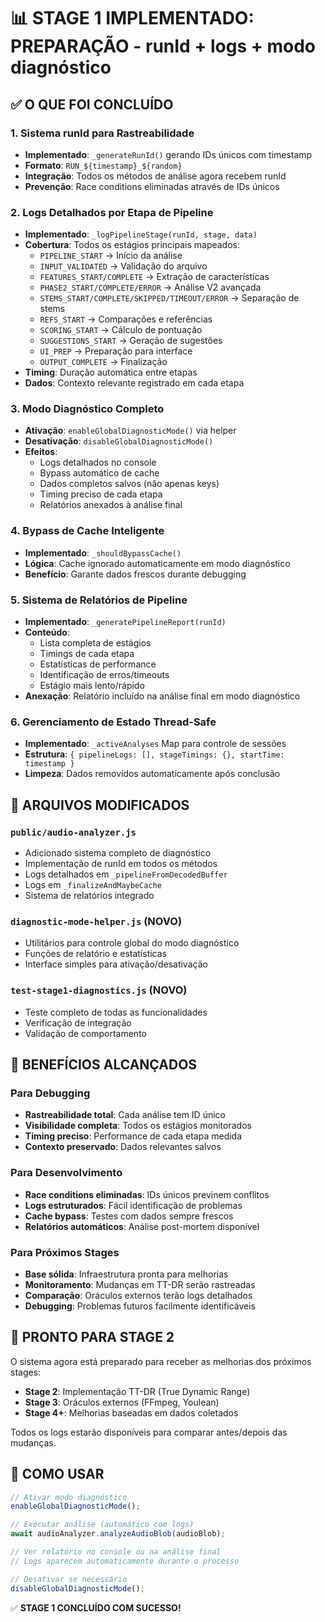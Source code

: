 # 📊 STAGE 1 IMPLEMENTADO: PREPARAÇÃO - runId + logs + modo diagnóstico

## ✅ O QUE FOI CONCLUÍDO

### 1. Sistema runId para Rastreabilidade
- **Implementado**: `_generateRunId()` gerando IDs únicos com timestamp
- **Formato**: `RUN_${timestamp}_${random}` 
- **Integração**: Todos os métodos de análise agora recebem runId
- **Prevenção**: Race conditions eliminadas através de IDs únicos

### 2. Logs Detalhados por Etapa de Pipeline
- **Implementado**: `_logPipelineStage(runId, stage, data)`
- **Cobertura**: Todos os estágios principais mapeados:
  - `PIPELINE_START` → Início da análise
  - `INPUT_VALIDATED` → Validação do arquivo
  - `FEATURES_START/COMPLETE` → Extração de características
  - `PHASE2_START/COMPLETE/ERROR` → Análise V2 avançada
  - `STEMS_START/COMPLETE/SKIPPED/TIMEOUT/ERROR` → Separação de stems
  - `REFS_START` → Comparações e referências
  - `SCORING_START` → Cálculo de pontuação
  - `SUGGESTIONS_START` → Geração de sugestões
  - `UI_PREP` → Preparação para interface
  - `OUTPUT_COMPLETE` → Finalização
- **Timing**: Duração automática entre etapas
- **Dados**: Contexto relevante registrado em cada etapa

### 3. Modo Diagnóstico Completo
- **Ativação**: `enableGlobalDiagnosticMode()` via helper
- **Desativação**: `disableGlobalDiagnosticMode()`
- **Efeitos**:
  - Logs detalhados no console
  - Bypass automático de cache
  - Dados completos salvos (não apenas keys)
  - Timing preciso de cada etapa
  - Relatórios anexados à análise final

### 4. Bypass de Cache Inteligente
- **Implementado**: `_shouldBypassCache()`
- **Lógica**: Cache ignorado automaticamente em modo diagnóstico
- **Benefício**: Garante dados frescos durante debugging

### 5. Sistema de Relatórios de Pipeline
- **Implementado**: `_generatePipelineReport(runId)`
- **Conteúdo**:
  - Lista completa de estágios
  - Timings de cada etapa
  - Estatísticas de performance
  - Identificação de erros/timeouts
  - Estágio mais lento/rápido
- **Anexação**: Relatório incluído na análise final em modo diagnóstico

### 6. Gerenciamento de Estado Thread-Safe
- **Implementado**: `_activeAnalyses` Map para controle de sessões
- **Estrutura**: `{ pipelineLogs: [], stageTimings: {}, startTime: timestamp }`
- **Limpeza**: Dados removidos automaticamente após conclusão

## 🔧 ARQUIVOS MODIFICADOS

### `public/audio-analyzer.js`
- Adicionado sistema completo de diagnóstico
- Implementação de runId em todos os métodos
- Logs detalhados em `_pipelineFromDecodedBuffer`
- Logs em `_finalizeAndMaybeCache`
- Sistema de relatórios integrado

### `diagnostic-mode-helper.js` (NOVO)
- Utilitários para controle global do modo diagnóstico
- Funções de relatório e estatísticas
- Interface simples para ativação/desativação

### `test-stage1-diagnostics.js` (NOVO)
- Teste completo de todas as funcionalidades
- Verificação de integração
- Validação de comportamento

## 🎯 BENEFÍCIOS ALCANÇADOS

### Para Debugging
- **Rastreabilidade total**: Cada análise tem ID único
- **Visibilidade completa**: Todos os estágios monitorados
- **Timing preciso**: Performance de cada etapa medida
- **Contexto preservado**: Dados relevantes salvos

### Para Desenvolvimento
- **Race conditions eliminadas**: IDs únicos previnem conflitos
- **Logs estruturados**: Fácil identificação de problemas
- **Cache bypass**: Testes com dados sempre frescos
- **Relatórios automáticos**: Análise post-mortem disponível

### Para Próximos Stages
- **Base sólida**: Infraestrutura pronta para melhorias
- **Monitoramento**: Mudanças em TT-DR serão rastreadas
- **Comparação**: Oráculos externos terão logs detalhados
- **Debugging**: Problemas futuros facilmente identificáveis

## 🚀 PRONTO PARA STAGE 2

O sistema agora está preparado para receber as melhorias dos próximos stages:

- **Stage 2**: Implementação TT-DR (True Dynamic Range) 
- **Stage 3**: Oráculos externos (FFmpeg, Youlean)
- **Stage 4+**: Melhorias baseadas em dados coletados

Todos os logs estarão disponíveis para comparar antes/depois das mudanças.

## 📝 COMO USAR

```javascript
// Ativar modo diagnóstico
enableGlobalDiagnosticMode();

// Executar análise (automático com logs)
await audioAnalyzer.analyzeAudioBlob(audioBlob);

// Ver relatório no console ou na análise final
// Logs aparecem automaticamente durante o processo

// Desativar se necessário
disableGlobalDiagnosticMode();
```

✅ **STAGE 1 CONCLUÍDO COM SUCESSO!**
